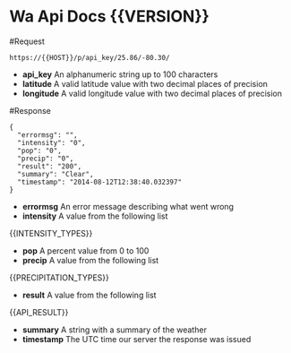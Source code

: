 Wa Api Docs {{VERSION}}
===

#Request

    https://{{HOST}}/p/api_key/25.86/-80.30/

- **api_key** An alphanumeric string up to 100 characters
- **latitude** A valid latitude value with two decimal places of precision
- **longitude** A valid longitude value with two decimal places of precision

#Response

    {
      "errormsg": "",
      "intensity": "0",
      "pop": "0",
      "precip": "0",
      "result": "200",
      "summary": "Clear",
      "timestamp": "2014-08-12T12:38:40.032397"
    }

- **errormsg** An error message describing what went wrong
- **intensity** A value from the following list

{{INTENSITY_TYPES}}

- **pop** A percent value from 0 to 100
- **precip** A value from the following list

{{PRECIPITATION_TYPES}}

- **result** A value from the following list

{{API_RESULT}}

- **summary** A string with a summary of the weather
- **timestamp** The UTC time our server the response was issued
